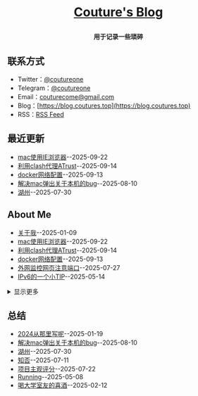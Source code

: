 **<p align="center">[Couture's Blog](https://blog.coutureone.top)</p>**
====

**<p align="center">用于记录一些琐碎</p>**


## 联系方式
- Twitter：[@coutureone](https://twitter.com/coutureone)
- Telegram：[@coutureone](https://t.me/coutureone)
- Email：[couturecome@gmail.com](mailto:couturecome@gmail.@163.com)
- Blog：[https://blog.coutures.top](https://blog.coutures.top)
- RSS：[RSS Feed](https://raw.githubusercontent.com/coutureone/gitblog/master/feed.xml)

## 最近更新
- [mac使用IE浏览器](https://github.com/coutureone/gitblog/issues/21)--2025-09-22
- [利用clash代理ATrust](https://github.com/coutureone/gitblog/issues/20)--2025-09-14
- [docker网络配置](https://github.com/coutureone/gitblog/issues/19)--2025-09-13
- [解决mac弹出关于本机的bug](https://github.com/coutureone/gitblog/issues/18)--2025-08-10
- [湖州](https://github.com/coutureone/gitblog/issues/17)--2025-07-30
## About Me
- [关于我](https://github.com/coutureone/gitblog/issues/6)--2025-01-09
- [mac使用IE浏览器](https://github.com/coutureone/gitblog/issues/21)--2025-09-22
- [利用clash代理ATrust](https://github.com/coutureone/gitblog/issues/20)--2025-09-14
- [docker网络配置](https://github.com/coutureone/gitblog/issues/19)--2025-09-13
- [外网监控网页注意端口](https://github.com/coutureone/gitblog/issues/16)--2025-07-27
- [IPv6的一个小TIP](https://github.com/coutureone/gitblog/issues/13)--2025-05-14
<details><summary>显示更多</summary>

- [一个IP冲突场景的解决方案](https://github.com/coutureone/gitblog/issues/12)--2025-05-12
- [关于我的家庭组网](https://github.com/coutureone/gitblog/issues/9)--2025-01-23
- [一不留神的网络环路](https://github.com/coutureone/gitblog/issues/7)--2025-01-14
</details>

## 总结
- [2024从那里写呢](https://github.com/coutureone/gitblog/issues/8)--2025-01-19
- [解决mac弹出关于本机的bug](https://github.com/coutureone/gitblog/issues/18)--2025-08-10
- [湖州](https://github.com/coutureone/gitblog/issues/17)--2025-07-30
- [知否](https://github.com/coutureone/gitblog/issues/14)--2025-07-11
- [项目主观评分](https://github.com/coutureone/gitblog/issues/15)--2025-07-22
- [Running](https://github.com/coutureone/gitblog/issues/11)--2025-05-08
- [喝大学室友的喜酒](https://github.com/coutureone/gitblog/issues/10)--2025-02-12
